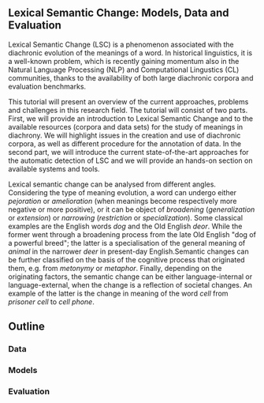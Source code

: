 ## Lexical Semantic Change: Models, Data and Evaluation

<p align="justify">

Lexical Semantic Change (LSC) is a phenomenon associated with the diachronic evolution of the meanings of a word. 
In historical linguistics, it is a well-known problem, which is recently gaining momentum also in the Natural Language Processing (NLP) and Computational Lingustics (CL) communities, thanks to the availability of both large diachronic corpora and evaluation benchmarks.

This tutorial will present an overview of the current approaches, problems and challenges in this research field. The tutorial will consist of two parts. First, we will provide an introduction to Lexical Semantic Change and to the available resources (corpora and data sets) for the study of meanings in diachrony. We will highlight issues in the creation and use of diachronic corpora, as well as different procedure for the annotation of data. In the second part, we will introduce the current state-of-the-art approaches for the automatic detection of LSC and we will provide an hands-on section on available systems and tools.

Lexical semantic change can be analysed from different angles. Considering the type of meaning evolution, a word can undergo either _pejoration_ or _amelioration_ (when meanings become respectively more negative or more positive), or it can be object of _broadening_ (_generalization_ or
_extension_) or _narrowing_ (_restriction_ or _specialization_). 
Some classical examples are the English words _dog_ and the Old English _deor_. While the former went through a broadening process from the late Old English "dog of a powerful breed"; the latter is a specialisation of the general meaning of _animal_ in the narrower _deer_ in present-day English.Semantic changes can be further classified on the basis of the cognitive process that originated them, e.g. from _metonymy_ or _metaphor_. Finally, depending on the originating factors, the semantic change can be either language-internal or language-external, when the change is a reflection of societal changes. An example of the latter is the change in meaning of the word _cell_ from _prisoner cell_ to _cell phone_.
  
</p>

## Outline

### Data

### Models

### Evaluation
